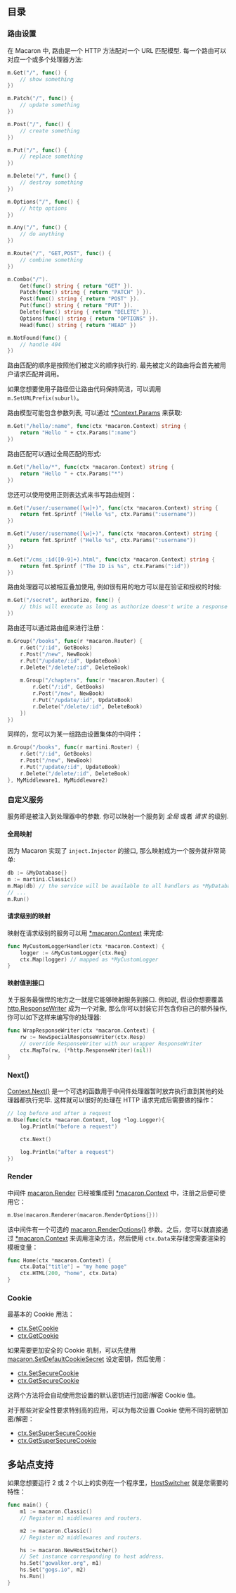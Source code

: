 ## 目录

### 路由设置

在 Macaron 中, 路由是一个 HTTP 方法配对一个 URL 匹配模型. 每一个路由可以对应一个或多个处理器方法:

```go
m.Get("/", func() {
	// show something
})

m.Patch("/", func() {
	// update something
})

m.Post("/", func() {
	// create something
})

m.Put("/", func() {
	// replace something
})

m.Delete("/", func() {
	// destroy something
})

m.Options("/", func() {
	// http options
})

m.Any("/", func() {
	// do anything
})

m.Route("/", "GET,POST", func() {
	// combine something
})

m.Combo("/").
	Get(func() string { return "GET" }).
	Patch(func() string { return "PATCH" }).
	Post(func() string { return "POST" }).
	Put(func() string { return "PUT" }).
	Delete(func() string { return "DELETE" }).
	Options(func() string { return "OPTIONS" }).
	Head(func() string { return "HEAD" })

m.NotFound(func() {
	// handle 404
})
```

路由匹配的顺序是按照他们被定义的顺序执行的. 最先被定义的路由将会首先被用户请求匹配并调用。

如果您想要使用子路径但让路由代码保持简洁，可以调用 `m.SetURLPrefix(suburl)`。

路由模型可能包含参数列表, 可以通过  [*Context.Params](https://gowalker.org/github.com/Unknwon/macaron#Context_Params) 来获取:

```go
m.Get("/hello/:name", func(ctx *macaron.Context) string {
	return "Hello " + ctx.Params(":name")
})
```

路由匹配可以通过全局匹配的形式:

```go
m.Get("/hello/*", func(ctx *macaron.Context) string {
	return "Hello " + ctx.Params("*")
})
```

您还可以使用使用正则表达式来书写路由规则：

```go
m.Get("/user/:username([\w]+)", func(ctx *macaron.Context) string {
	return fmt.Sprintf ("Hello %s", ctx.Params(":username"))
})

m.Get("/user/:username([\w]+)", func(ctx *macaron.Context) string {
	return fmt.Sprintf ("Hello %s", ctx.Params(":username"))
})

m.Get("/cms_:id([0-9]+).html", func(ctx *macaron.Context) string {
	return fmt.Sprintf ("The ID is %s", ctx.Params(":id"))
})
```

路由处理器可以被相互叠加使用, 例如很有用的地方可以是在验证和授权的时候:

```go
m.Get("/secret", authorize, func() {
	// this will execute as long as authorize doesn't write a response
})
```

路由还可以通过路由组来进行注册：

```go
m.Group("/books", func(r *macaron.Router) {
    r.Get("/:id", GetBooks)
    r.Post("/new", NewBook)
    r.Put("/update/:id", UpdateBook)
    r.Delete("/delete/:id", DeleteBook)
    
    m.Group("/chapters", func(r *macaron.Router) {
	    r.Get("/:id", GetBooks)
	    r.Post("/new", NewBook)
	    r.Put("/update/:id", UpdateBook)
	    r.Delete("/delete/:id", DeleteBook)
	})
})
```

同样的，您可以为某一组路由设置集体的中间件：

```go
m.Group("/books", func(r martini.Router) {
    r.Get("/:id", GetBooks)
    r.Post("/new", NewBook)
    r.Put("/update/:id", UpdateBook)
    r.Delete("/delete/:id", DeleteBook)
}, MyMiddleware1, MyMiddleware2)
```

### 自定义服务

服务即是被注入到处理器中的参数. 你可以映射一个服务到 *全局* 或者 *请求* 的级别.

#### 全局映射

因为 Macaron 实现了 `inject.Injector` 的接口, 那么映射成为一个服务就非常简单:

```go
db := &MyDatabase{}
m := martini.Classic()
m.Map(db) // the service will be available to all handlers as *MyDatabase
// ...
m.Run()
```

#### 请求级别的映射

映射在请求级别的服务可以用 [*macaron.Context](https://gowalker.org/github.com/Unknwon/macaron#Context) 来完成:

```go
func MyCustomLoggerHandler(ctx *macaron.Context) {
	logger := &MyCustomLogger{ctx.Req}
	ctx.Map(logger) // mapped as *MyCustomLogger
}
```

#### 映射值到接口

关于服务最强悍的地方之一就是它能够映射服务到接口. 例如说, 假设你想要覆盖 [http.ResponseWriter](http://gowalker.org/net/http#ResponseWriter) 成为一个对象, 那么你可以封装它并包含你自己的额外操作, 你可以如下这样来编写你的处理器:

```go
func WrapResponseWriter(ctx *macaron.Context) {
	rw := NewSpecialResponseWriter(ctx.Resp)
	// override ResponseWriter with our wrapper ResponseWriter
	ctx.MapTo(rw, (*http.ResponseWriter)(nil)) 
}
```

### Next()

[Context.Next()](https://gowalker.org/github.com/Unknwon/macaron#Context_Next) 是一个可选的函数用于中间件处理器暂时放弃执行直到其他的处理器都执行完毕. 这样就可以很好的处理在 HTTP 请求完成后需要做的操作：

```go
// log before and after a request
m.Use(func(ctx *macaron.Context, log *log.Logger){
	log.Println("before a request")

	ctx.Next()

	log.Println("after a request")
})
```

### Render

中间件 [macaron.Render](https://gowalker.org/github.com/Unknwon/macaron#Render) 已经被集成到 [*macaron.Context](https://gowalker.org/github.com/Unknwon/macaron#Context) 中，注册之后便可使用它：

```go
m.Use(macaron.Renderer(macaron.RenderOptions{}))
```

该中间件有一个可选的 [macaron.RenderOptions{}](https://gowalker.org/github.com/Unknwon/macaron#RenderOptions) 参数。之后，您可以就直接通过 [*macaron.Context](https://gowalker.org/github.com/Unknwon/macaron#Context) 来调用渲染方法，然后使用 `ctx.Data`来存储您需要渲染的模板变量：

```go
func Home(ctx *macaron.Context) {
	ctx.Data["title"] = "my home page"
	ctx.HTML(200, "home", ctx.Data)
}
```

### Cookie

最基本的 Cookie 用法：

- [ctx.SetCookie](https://gowalker.org/github.com/Unknwon/macaron#Context_SetCookie)
- [ctx.GetCookie](https://gowalker.org/github.com/Unknwon/macaron#Context_GetCookie)

如果需要更加安全的 Cookie 机制，可以先使用 [macaron.SetDefaultCookieSecret](https://gowalker.org/github.com/Unknwon/macaron#Macaron_SetDefaultCookieSecret) 设定密钥，然后使用：

- [ctx.SetSecureCookie](https://gowalker.org/github.com/Unknwon/macaron#Context_SetSecureCookie)
- [ctx.GetSecureCookie](https://gowalker.org/github.com/Unknwon/macaron#Context_GetSecureCookie)

这两个方法将会自动使用您设置的默认密钥进行加密/解密 Cookie 值。

对于那些对安全性要求特别高的应用，可以为每次设置 Cookie 使用不同的密钥加密/解密：

- [ctx.SetSuperSecureCookie](https://gowalker.org/github.com/Unknwon/macaron#Context_SetSuperSecureCookie)
- [ctx.GetSuperSecureCookie](https://gowalker.org/github.com/Unknwon/macaron#Context_GetSuperSecureCookie)

## 多站点支持

如果您想要运行 2 或 2 个以上的实例在一个程序里，[HostSwitcher](https://gowalker.org/github.com/Unknwon/macaron#HostSwitcher) 就是您需要的特性：

```go
func main() {
	m1 := macaron.Classic()
	// Register m1 middlewares and routers.

	m2 := macaron.Classic()
	// Register m2 middlewares and routers.

	hs := macaron.NewHostSwitcher()
	// Set instance corresponding to host address.
	hs.Set("gowalker.org", m1)
	hs.Set("gogs.io", m2)
	hs.Run()
}
```
